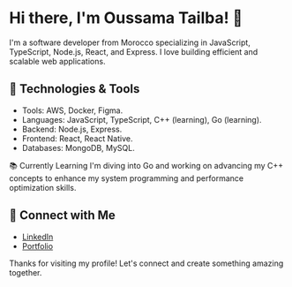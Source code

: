 # Hi there, I'm Oussama Tailba! 👋
I'm a software developer from Morocco specializing in JavaScript, TypeScript, Node.js, React, and Express. I love building efficient and scalable web applications.

## 🚀 Technologies & Tools
- Tools: AWS, Docker, Figma. 
- Languages: JavaScript, TypeScript, C++ (learning), Go (learning).
- Backend: Node.js, Express.
- Frontend: React, React Native.
- Databases: MongoDB, MySQL.

📚 Currently Learning
I'm diving into Go and working on advancing my C++ concepts to enhance my system programming and performance optimization skills.

## 💬 Connect with Me
- [LinkedIn](https://www.linkedin.com/in/oussamatailba/ "@embed")
- [Portfolio](http://portfolio.ousta.dev/ "@embed")


Thanks for visiting my profile! Let's connect and create something amazing together.
